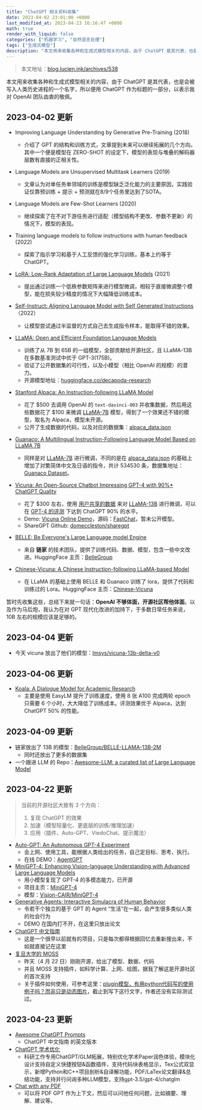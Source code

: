 ```yaml
---
title: "ChatGPT 相关资料收集"
date: 2023-04-02 23:01:00 +0800
last_modified_at: 2023-04-23 16:16:47 +0800
math: true
render_with_liquid: false
categories: ["机器学习", "自然语言处理"]
tags: ["生成式模型"]
description: "本文用来收集各种和生成式模型相关的内容，由于 ChatGPT 是其代表，也是会被写入人类历史进程的一个名字，所以便用 ChatGPT 作为标题的一部分，以表示我对 OpenAI 团队由衷的敬佩。"
---
```


> 本文地址：[blog.lucien.ink/archives/538][this]

本文用来收集各种和生成式模型相关的内容，由于 ChatGPT 是其代表，也是会被写入人类历史进程的一个名字，所以便用 ChatGPT 作为标题的一部分，以表示我对 OpenAI 团队由衷的敬佩。

## 2023-04-02 更新

+ Improving Language Understanding by Generative Pre-Training (2018)
    + 介绍了 GPT 的结构和训练方式，文章提到未来可以继续拓展的几个方向。其中一个便是模型在 ZERO-SHOT 的设定下，模型的表现与堆叠的解码器层数有直接的正相关性。

+ Language Models are Unsupervised Multitask Learners (2019)
    + 文章认为对单任务单领域的训练是模型缺乏泛化能力的主要原因，实践验证仅靠预训练 + 提示 + 预测就在8/9个任务里达到了SOTA。

+ Language Models are Few-Shot Learners (2020)
    + 继续探索了在不对下游任务进行适配（模型结构不更改、参数不更新）的情况下，模型的表现。

+ Training language models to follow instructions with human feedback (2022)
    + 探索了指示学习和基于人工反馈的强化学习训练，基本上约等于 ChatGPT。

+ [LoRA: Low-Rank Adaptation of Large Language Models][lora] (2021)
    + 提出通过训练一个低秩参数矩阵来进行模型微调，相较于直接微调整个模型，能在损失较少精度的情况下大幅降低训练成本。

+ [Self-Instruct: Aligning Language Model with Self Generated Instructions][self-instruct]（2022）
    + 让模型尝试通过半监督的方式自己去生成指令样本，能取得不错的效果。

+ [LLaMA: Open and Efficient Foundation Language Models][llama]
    + 训练了从 7B 到 65B 的一组模型，全部贡献给开源社区，且 LLaMA-13B 在多数基准测试中优于 GPT-3(175B)。
    + 验证了公开数据集的可行性，以及小模型（相比 OpenAI 的规模）的潜力。
    + 开源模型地址：[huggingface.co/decapoda-research][llama_model]

+ [Stanford Alpaca: An Instruction-following LLaMA Model][alpaca]
    + 花了 \$500 去调用 OpenAI 的 `text-davinci-003` 并收集数据，然后用这些数据花了 \$100 来微调 [LLaMA-7B][llama_7b] 模型，得到了一个效果还不错的模型，取名为 Alpaca，模型未开源。
    + 公开了生成数据的代码，以及对应的数据集：[alpaca_data.json][alpaca_data]
+ [Guanaco: A Multilingual Instruction-Following Language Model Based on LLaMA 7B][guanaco]
    + 同样是对 [LLaMA-7B][llama_7b] 进行微调，不同的是在 [alpaca_data.json][alpaca_data] 的基础上增加了对繁简体中文及日语的指令，共计 534530 条，数据集地址：[Guanaco Dataset][guanaco_data]。
+ [Vicuna: An Open-Source Chatbot Impressing GPT-4 with 90%* ChatGPT Quality][vicuna]
    + 花了 \$300 左右，使用 [用户共享的数据][ShareGPT] 来对 [LLaMA-13B][llama_13b] 进行微调，可以在 [GPT-4 的评测][gpt_4_eval] 下达到 ChatGPT 90% 的水平。
    + Demo: [Vicuna Online Demo][vicuna_demo]，源码：[FastChat][fast_chat]，暂未公开模型。
    + ShareGPT Github: [domeccleston/sharegpt]
+ [BELLE: Be Everyone's Large Language model Engine][belle]
    + 来自 **链家** 的技术团队，提供了训练代码、数据、模型，包含一些中文改进。HuggingFace 主页：[BelleGroup][belle_hf]
+ [Chinese-Vicuna: A Chinese Instruction-following LLaMA-based Model][chinese_vicuna]
    + 在 LLaMA 的基础上使用 BELLE 和 Guanaco 训练了 lora，提供了代码和训练过的 Lora。HuggingFace 主页：[Chinese-Vicuna][chinese_vicuna_hf]


暂时先收集这些，总结下来就一句话：**OpenAI 不够体面，开源社区帮他体面**。以及作为马后炮，我认为在对 GPT 现代化改进的加持下，于多数日常任务来说，10B 左右的规模应该是足够的。

## 2023-04-04 更新

+ 今天 vicuna 放出了他们的模型：[lmsys/vicuna-13b-delta-v0][vicuna_13b_delta]

## 2023-04-06 更新

+ [Koala: A Dialogue Model for Academic Research][koala]
    + 主要是使用 EasyLM 提升了训练速度，使用 8 张 A100 完成两轮 epoch 只需要 6 个小时，大大降低了训练成本。评测效果优于 Alpaca，达到 ChatGPT 50% 的性能。

## 2023-04-09 更新

+ 链家放出了 13B 的模型：[BelleGroup/BELLE-LLAMA-13B-2M][belle_model]
    + 同时还放出了更多的数据集
+ 一个跟进 LLM 的 Repo：[Awesome-LLM: a curated list of Large Language Model][llm_repo]

## 2023-04-22 更新

> 当前的开源社区大致有 3 个方向：
> 1. 复现 ChatGPT 的效果
> 2. 加速（模型轻量化、更底层的训练/推理加速）
> 3. 应用（插件、Auto-GPT、ViedoChat、提示魔法）

+ [Auto-GPT: An Autonomous GPT-4 Experiment][auto_gpt]
    + 会上网、使用工具，能根据人类给出的任务，自己定目标、思考、执行。
    + 在线 DEMO：[AgentGPT][auto_gpt_online_demo]
+ [MiniGPT-4: Enhancing Vision-language Understanding with Advanced Large Language Models][minigpt4_repo]
    + 用小模型复现了 GPT-4 的多模态能力，已开源
    + 项目主页：[MiniGPT-4][minigpt4_home]
    + 模型：[Vision-CAIR/MiniGPT-4][minigpt4_model]
+ [Generative Agents: Interactive Simulacra of Human Behavior][auto_game]
    + 令若干个独立的基于 GPT 的 Agent “生活”在一起，会产生很多类似人类的社会行为
    + DEMO 在国内打不开，在这里只放出论文
+ [ChatGPT 中文指南][prompt_set]
    + 这是一个很早以前就有的项目，只是每次都得根据回忆去重新搜出来，不如就直接记在这里
+ [复旦大学的 MOSS][MOSS]
    + 昨天（4 月 22 日）刚刚开源，给出了模型、数据、代码
    + 并且 MOSS 支持插件，如科学计算、上网、绘图，据我了解这是开源社区的首次支持
    + 关于插件如何使用，可参考这里：[plugin模型，有用python代码写的使用例子吗？而非只是动态图片][MOSS_plug_issue]，截止到写下这行文字，作者还没有实际测试过。

## 2023-04-23 更新

+ [Awesome ChatGPT Prompts][prompt_set_en]
    + ChatGPT 中文指南 的英文版本
+ [ChatGPT 学术优化][chatgpt_academic]
    + 科研工作专用ChatGPT/GLM拓展，特别优化学术Paper润色体验，模块化设计支持自定义快捷按钮&函数插件，支持代码块表格显示，Tex公式双显示，新增Python和C++项目剖析&自译解功能，PDF/LaTex论文翻译&总结功能，支持并行问询多种LLM模型，支持gpt-3.5/gpt-4/chatglm
+ [Chat with any PDF][chat_pdf]
    + 可以将 PDF GPT 作为上下文，然后可以问他任何问题，比如摘要、理解、建议等。

[this]: https://blog.lucien.ink/archives/538/
[lora]: https://arxiv.org/abs/2106.09685
[ShareGPT]: https://sharegpt.com/
[domeccleston/sharegpt]: https://github.com/domeccleston/sharegpt
[alpaca]: https://github.com/tatsu-lab/stanford_alpaca
[self-instruct]: https://arxiv.org/abs/2212.10560
[llama]: https://arxiv.org/abs/2302.13971v1
[llama_model]: https://huggingface.co/decapoda-research
[llama_7b]: https://huggingface.co/decapoda-research/llama-7b-hf
[llama_13b]: https://huggingface.co/decapoda-research/llama-13b-hf
[alpaca]: https://github.com/tatsu-lab/stanford_alpaca
[alpaca_data]: https://github.com/tatsu-lab/stanford_alpaca/blob/main/alpaca_data.json
[guanaco]: https://guanaco-model.github.io/
[guanaco_data]: https://huggingface.co/datasets/JosephusCheung/GuanacoDataset
[vicuna]: https://vicuna.lmsys.org/
[vicuna_demo]: https://chat.lmsys.org/
[gpt_4_eval]: https://github.com/lm-sys/FastChat/tree/main/fastchat/eval
[fast_chat]: https://github.com/lm-sys/FastChat
[belle]: https://github.com/LianjiaTech/BELLE
[belle_hf]: https://huggingface.co/BelleGroup
[chinese_vicuna]: https://github.com/Facico/Chinese-Vicuna
[chinese_vicuna_hf]: https://huggingface.co/Chinese-Vicuna

[vicuna_13b_delta]: https://huggingface.co/lmsys/vicuna-13b-delta-v0

[koala]: https://bair.berkeley.edu/blog/2023/04/03/koala/

[belle_model]: https://huggingface.co/BelleGroup/BELLE-LLAMA-13B-2M
[llm_repo]: https://github.com/Hannibal046/Awesome-LLM


[auto_gpt]: https://github.com/Significant-Gravitas/Auto-GPT
[auto_gpt_online_demo]: https://agentgpt.reworkd.ai/
[minigpt4_repo]: https://github.com/Vision-CAIR/MiniGPT-4
[minigpt4_home]: https://minigpt-4.github.io/
[minigpt4_model]: https://huggingface.co/Vision-CAIR/MiniGPT-4
[auto_game]: https://arxiv.org/abs/2304.03442
[prompt_set]: https://github.com/PlexPt/awesome-chatgpt-prompts-zh
[MOSS]: https://github.com/OpenLMLab/MOSS
[MOSS_plug_issue]: https://github.com/OpenLMLab/MOSS/issues/51

[prompt_set_en]: https://github.com/f/awesome-chatgpt-prompts
[chatgpt_academic]: https://github.com/binary-husky/chatgpt_academic
[chat_pdf]: https://www.chatpdf.com/